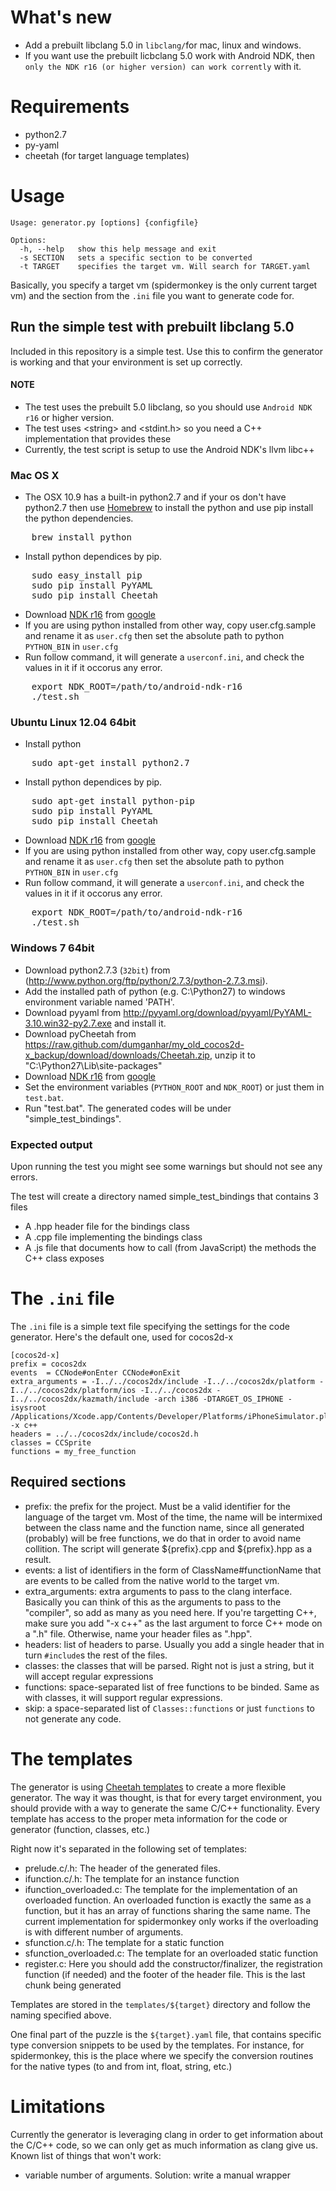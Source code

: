 # What's new
* Add a prebuilt libclang 5.0 in `libclang/`for mac, linux and windows.
* If you want use the prebuilt licbclang 5.0 work with Android NDK, then `only the NDK r16 (or higher version) can work corrently` with it.

# Requirements

* python2.7
* py-yaml
* cheetah (for target language templates)

# Usage

    Usage: generator.py [options] {configfile}
    
    Options:
      -h, --help   show this help message and exit
      -s SECTION   sets a specific section to be converted
      -t TARGET    specifies the target vm. Will search for TARGET.yaml

Basically, you specify a target vm (spidermonkey is the only current target vm) and the section from
the `.ini` file you want to generate code for.

## Run the simple test with prebuilt libclang 5.0

Included in this repository is a simple test. Use this to confirm the generator is working and that your environment is set up correctly.

#### NOTE

* The test uses the prebuilt 5.0 libclang, so you should use `Android NDK r16` or higher version.
* The test uses &lt;string&gt; and &lt;stdint.h&gt; so you need a C++ implementation that provides these
* Currently, the test script is setup to use the Android NDK's llvm libc++

### Mac OS X

* The OSX 10.9 has a built-in python2.7 and if your os don't have python2.7 then use [Homebrew](http://brew.sh/) to install the python and use pip install the python dependencies.
<pre>
	brew install python
</pre>

* Install python dependices by pip.
<pre>
    sudo easy_install pip
    sudo pip install PyYAML
	sudo pip install Cheetah
</pre>
    
* Download [NDK r16](https://dl.google.com/android/repository/android-ndk-r16-darwin-x86_64.zip) from [google](https://developer.android.com/ndk/downloads/index.html)
* If you are using python installed from other way, copy user.cfg.sample and rename it as `user.cfg` then set the absolute path to  python `PYTHON_BIN` in `user.cfg`
* Run follow command, it will generate a `userconf.ini`, and check the values in it if it occorus any error.
<pre>
	export NDK_ROOT=/path/to/android-ndk-r16
    ./test.sh
</pre>

### Ubuntu Linux 12.04 64bit
* Install python
<pre>
	sudo apt-get install python2.7
</pre>
* Install python dependices by pip.
<pre>
	sudo apt-get install python-pip
	sudo pip install PyYAML
	sudo pip install Cheetah
</pre>
* Download [NDK r16](https://dl.google.com/android/repository/android-ndk-r16-linux-x86_64.zip) from [google](https://developer.android.com/ndk/downloads/index.html)
* If you are using python installed from other way, copy user.cfg.sample and rename it as `user.cfg` then set the absolute path to  python `PYTHON_BIN` in `user.cfg`
* Run follow command, it will generate a `userconf.ini`, and check the values in it if it occorus any error.
<pre>
	export NDK_ROOT=/path/to/android-ndk-r16
    ./test.sh
</pre>

### Windows 7 64bit
* Download python2.7.3 (`32bit`) from (http://www.python.org/ftp/python/2.7.3/python-2.7.3.msi).
* Add the installed path of python (e.g. C:\Python27) to windows environment variable named 'PATH'.
* Download pyyaml from http://pyyaml.org/download/pyyaml/PyYAML-3.10.win32-py2.7.exe and install it.
* Download pyCheetah from https://raw.github.com/dumganhar/my_old_cocos2d-x_backup/download/downloads/Cheetah.zip, unzip it to "C:\Python27\Lib\site-packages"
* Download [NDK r16](https://dl.google.com/android/repository/android-ndk-r16-windows-x86_64.zip) from [google](https://developer.android.com/ndk/downloads/index.html)
* Set the environment variables (`PYTHON_ROOT` and `NDK_ROOT`) or just them in `test.bat`.
* Run "test.bat". The generated codes will be under "simple_test_bindings".



### Expected output

Upon running the test you might see some warnings but should not see any errors.

The test will create a directory named simple_test_bindings that contains 3 files

* A .hpp header file for the bindings class
* A .cpp file implementing the bindings class
* A .js file that documents how to call (from JavaScript) the methods the C++ class exposes

# The `.ini` file

The `.ini` file is a simple text file specifying the settings for the code generator. Here's the
default one, used for cocos2d-x

    [cocos2d-x]
    prefix = cocos2dx
    events  = CCNode#onEnter CCNode#onExit
    extra_arguments = -I../../cocos2dx/include -I../../cocos2dx/platform -I../../cocos2dx/platform/ios -I../../cocos2dx -I../../cocos2dx/kazmath/include -arch i386 -DTARGET_OS_IPHONE -isysroot /Applications/Xcode.app/Contents/Developer/Platforms/iPhoneSimulator.platform/Developer/SDKs/iPhoneSimulator5.1.sdk -x c++
    headers = ../../cocos2dx/include/cocos2d.h
    classes = CCSprite
    functions = my_free_function

## Required sections

* prefix: the prefix for the project. Must be a valid identifier for the language of the target vm.
  Most of the time, the name will be intermixed between the class name and the function name, since
  all generated (probably) will be free functions, we do that in order to avoid name collition. The
  script will generate ${prefix}.cpp and ${prefix}.hpp as a result.
* events: a list of identifiers in the form of ClassName#functionName that are events to be called
  from the native world to the target vm.
* extra_arguments: extra arguments to pass to the clang interface. Basically you can think of this
  as the arguments to pass to the "compiler", so add as many as you need here. If you're targetting
  C++, make sure you add "-x c++" as the last argument to force C++ mode on a ".h" file. Otherwise,
  name your header files as ".hpp".
* headers: list of headers to parse. Usually you add a single header that in turn `#include`s the
  rest of the files.
* classes: the classes that will be parsed. Right not is just a string, but it will accept regular
  expressions
* functions: space-separated list of free functions to be binded. Same as with classes, it will
  support regular expressions.
* skip: a space-separated list of `Classes::functions` or just `functions` to not generate any code.

# The templates

The generator is using [Cheetah templates](http://www.cheetahtemplate.org/) to create a more
flexible generator. The way it was thought, is that for every target environment, you should provide
with a way to generate the same C/C++ functionality. Every template has access to the proper meta
information for the code or generator (function, classes, etc.)

Right now it's separated in the following set of templates:

* prelude.c/.h: The header of the generated files.
* ifunction.c/.h: The template for an instance function
* ifunction_overloaded.c: The template for the implementation of an overloaded function. An
  overloaded function is exactly the same as a function, but it has an array of functions sharing
  the same name. The current implementation for spidermonkey only works if the overloading is with
  different number of arguments.
* sfunction.c/.h: The template for a static function
* sfunction_overloaded.c: The template for an overloaded static function
* register.c: Here you should add the constructor/finalizer, the registration function (if needed)
  and the footer of the header file. This is the last chunk being generated

Templates are stored in the `templates/${target}` directory and follow the naming specified above.

One final part of the puzzle is the `${target}.yaml` file, that contains specific type conversion
snippets to be used by the templates. For instance, for spidermonkey, this is the place where we
specify the conversion routines for the native types (to and from int, float, string, etc.)

# Limitations

Currently the generator is leveraging clang in order to get information about the C/C++ code, so we
can only get as much information as clang give us. Known list of things that won't work:

* variable number of arguments. Solution: write a manual wrapper
